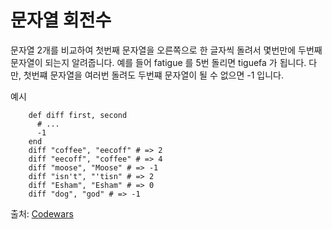 문자열 회전수
===========

문자열 2개를 비교하여 첫번째 문자열을 오른쪽으로 한 글자씩 돌려서 몇번만에 두번째 문자열이 되는지 알려줍니다.
예를 들어 fatigue 를 5번 돌리면 tiguefa 가 됩니다. 
다만, 첫번쨰 문자열을 여러번 돌려도 두번쨰 문자열이 될 수 없으면 -1 입니다.

예시
````
    def diff first, second
      # ...
      -1
    end
    diff "coffee", "eecoff" # => 2
    diff "eecoff", "coffee" # => 4
    diff "moose", "Moose" # => -1
    diff "isn't", "'tisn" # => 2
    diff "Esham", "Esham" # => 0
    diff "dog", "god" # => -1
````

출처: [Codewars](http://www.codewars.com/kata/calculate-string-rotation)